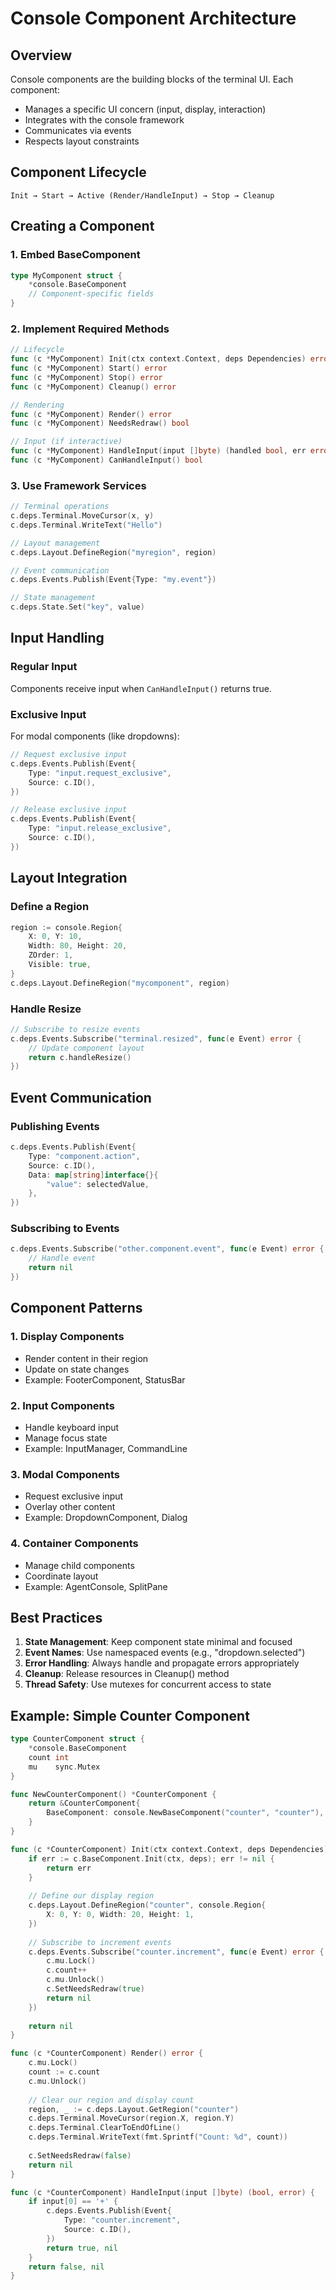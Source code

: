 # Console Component Architecture

## Overview

Console components are the building blocks of the terminal UI. Each component:
- Manages a specific UI concern (input, display, interaction)
- Integrates with the console framework
- Communicates via events
- Respects layout constraints

## Component Lifecycle

```
Init → Start → Active (Render/HandleInput) → Stop → Cleanup
```

## Creating a Component

### 1. Embed BaseComponent

```go
type MyComponent struct {
    *console.BaseComponent
    // Component-specific fields
}
```

### 2. Implement Required Methods

```go
// Lifecycle
func (c *MyComponent) Init(ctx context.Context, deps Dependencies) error
func (c *MyComponent) Start() error
func (c *MyComponent) Stop() error
func (c *MyComponent) Cleanup() error

// Rendering
func (c *MyComponent) Render() error
func (c *MyComponent) NeedsRedraw() bool

// Input (if interactive)
func (c *MyComponent) HandleInput(input []byte) (handled bool, err error)
func (c *MyComponent) CanHandleInput() bool
```

### 3. Use Framework Services

```go
// Terminal operations
c.deps.Terminal.MoveCursor(x, y)
c.deps.Terminal.WriteText("Hello")

// Layout management
c.deps.Layout.DefineRegion("myregion", region)

// Event communication
c.deps.Events.Publish(Event{Type: "my.event"})

// State management
c.deps.State.Set("key", value)
```

## Input Handling

### Regular Input
Components receive input when `CanHandleInput()` returns true.

### Exclusive Input
For modal components (like dropdowns):

```go
// Request exclusive input
c.deps.Events.Publish(Event{
    Type: "input.request_exclusive",
    Source: c.ID(),
})

// Release exclusive input
c.deps.Events.Publish(Event{
    Type: "input.release_exclusive",
    Source: c.ID(),
})
```

## Layout Integration

### Define a Region
```go
region := console.Region{
    X: 0, Y: 10,
    Width: 80, Height: 20,
    ZOrder: 1,
    Visible: true,
}
c.deps.Layout.DefineRegion("mycomponent", region)
```

### Handle Resize
```go
// Subscribe to resize events
c.deps.Events.Subscribe("terminal.resized", func(e Event) error {
    // Update component layout
    return c.handleResize()
})
```

## Event Communication

### Publishing Events
```go
c.deps.Events.Publish(Event{
    Type: "component.action",
    Source: c.ID(),
    Data: map[string]interface{}{
        "value": selectedValue,
    },
})
```

### Subscribing to Events
```go
c.deps.Events.Subscribe("other.component.event", func(e Event) error {
    // Handle event
    return nil
})
```

## Component Patterns

### 1. Display Components
- Render content in their region
- Update on state changes
- Example: FooterComponent, StatusBar

### 2. Input Components
- Handle keyboard input
- Manage focus state
- Example: InputManager, CommandLine

### 3. Modal Components
- Request exclusive input
- Overlay other content
- Example: DropdownComponent, Dialog

### 4. Container Components
- Manage child components
- Coordinate layout
- Example: AgentConsole, SplitPane

## Best Practices

1. **State Management**: Keep component state minimal and focused
2. **Event Names**: Use namespaced events (e.g., "dropdown.selected")
3. **Error Handling**: Always handle and propagate errors appropriately
4. **Cleanup**: Release resources in Cleanup() method
5. **Thread Safety**: Use mutexes for concurrent access to state

## Example: Simple Counter Component

```go
type CounterComponent struct {
    *console.BaseComponent
    count int
    mu    sync.Mutex
}

func NewCounterComponent() *CounterComponent {
    return &CounterComponent{
        BaseComponent: console.NewBaseComponent("counter", "counter"),
    }
}

func (c *CounterComponent) Init(ctx context.Context, deps Dependencies) error {
    if err := c.BaseComponent.Init(ctx, deps); err != nil {
        return err
    }
    
    // Define our display region
    c.deps.Layout.DefineRegion("counter", console.Region{
        X: 0, Y: 0, Width: 20, Height: 1,
    })
    
    // Subscribe to increment events
    c.deps.Events.Subscribe("counter.increment", func(e Event) error {
        c.mu.Lock()
        c.count++
        c.mu.Unlock()
        c.SetNeedsRedraw(true)
        return nil
    })
    
    return nil
}

func (c *CounterComponent) Render() error {
    c.mu.Lock()
    count := c.count
    c.mu.Unlock()
    
    // Clear our region and display count
    region, _ := c.deps.Layout.GetRegion("counter")
    c.deps.Terminal.MoveCursor(region.X, region.Y)
    c.deps.Terminal.ClearToEndOfLine()
    c.deps.Terminal.WriteText(fmt.Sprintf("Count: %d", count))
    
    c.SetNeedsRedraw(false)
    return nil
}

func (c *CounterComponent) HandleInput(input []byte) (bool, error) {
    if input[0] == '+' {
        c.deps.Events.Publish(Event{
            Type: "counter.increment",
            Source: c.ID(),
        })
        return true, nil
    }
    return false, nil
}
```